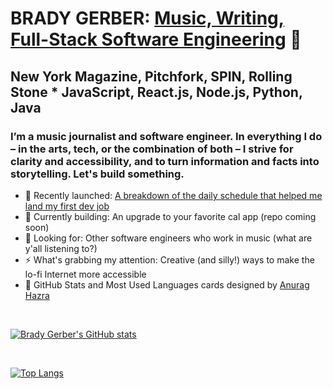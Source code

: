 
# BRADY GERBER: [Music, Writing, Full-Stack Software Engineering](https://bradygerber.com/) 👋

## New York Magazine, Pitchfork, SPIN, Rolling Stone * JavaScript, React.js, Node.js, Python, Java

### I’m a music journalist and software engineer. In everything I do – in the arts, tech, or the combination of both – I strive for clarity and accessibility, and to turn information and facts into storytelling. Let's build something.

- 🔭 Recently launched: [A breakdown of the daily schedule that helped me land my first dev job](https://github.com/bg-write/how-i-got-my-first-dev-job)
- 🌱 Currently building: An upgrade to your favorite cal app (repo coming soon)
- 👯 Looking for: Other software engineers who work in music (what are y'all listening to?)
- ⚡ What's grabbing my attention: Creative (and silly!) ways to make the lo-fi Internet more accessible
- 💬 GitHub Stats and Most Used Languages cards designed by [Anurag Hazra](https://github.com/anuraghazra/github-readme-stats)

<br/>

[![Brady Gerber's GitHub stats](https://github-readme-stats.vercel.app/api?username=bg-write&show_icons=true&theme=dark)](https://github.com/anuraghazra/github-readme-stats)

<br/>

[![Top Langs](https://github-readme-stats.vercel.app/api/top-langs/?username=bg-write&layout=compact&theme=dark)](https://github.com/anuraghazra/github-readme-stats)
